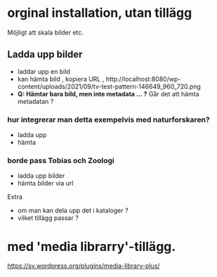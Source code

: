 # orginal installation, utan tillägg

Möjligt att skala bilder etc.

## Ladda upp bilder
- laddar upp en bild 
- kan hämta bild , kopiera URL , http://localhost:8080/wp-content/uploads/2021/09/tv-test-pattern-146649_960_720.png 
- **Q: Hämtar bara bild, men inte metadata ... ?** Går det att hämta metadatan ?

### hur integrerar man detta exempelvis med naturforskaren?
- ladda upp
- hämta

### borde pass Tobias och Zoologi
- ladda upp bilder
- hämta bilder via url

Extra 
- om man kan dela upp det i kataloger ?
- vilket tillägg passar ?

# med 'media librarry'-tillägg.
https://sv.wordpress.org/plugins/media-library-plus/




